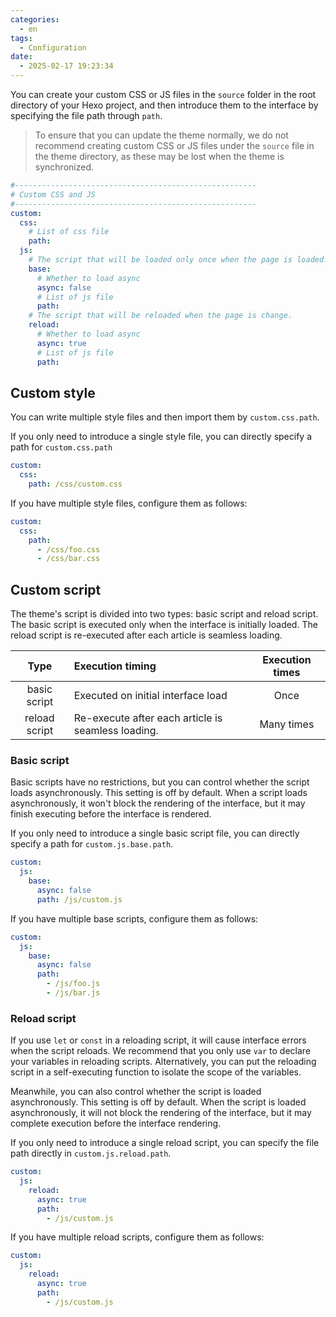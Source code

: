 ```yaml
---
categories:
  - en
tags:
  - Configuration
date:
  - 2025-02-17 19:23:34
---
```


You can create your custom CSS or JS files in the `source` folder in the root directory of your Hexo project, and then introduce them to the interface by specifying the file path through `path`.

>To ensure that you can update the theme normally, we do not recommend creating custom CSS or JS files under the `source` file in the theme directory, as these may be lost when the theme is synchronized.

``` yml _config.node-tree.yml
#------------------------------------------------------
# Custom CSS and JS
#------------------------------------------------------
custom:
  css:
    # List of css file
    path:
  js:
    # The script that will be loaded only once when the page is loaded.
    base:
      # Whether to load async
      async: false
      # List of js file
      path:
    # The script that will be reloaded when the page is change.
    reload:
      # Whether to load async
      async: true
      # List of js file
      path:
```

## Custom style
You can write multiple style files and then import them by `custom.css.path`.

If you only need to introduce a single style file, you can directly specify a path for `custom.css.path`

``` yml _config.node-tree.yml
custom:
  css:
    path: /css/custom.css
```

If you have multiple style files, configure them as follows:

``` yml _config.node-tree.yml
custom:
  css:
    path:
      - /css/foo.css
      - /css/bar.css
```

## Custom script
The theme's script is divided into two types: basic script and reload script. The basic script is executed only when the interface is initially loaded. The reload script is re-executed after each article is seamless loading.

| Type | Execution timing | Execution times |
| :---: | :--- | :---: |
| basic script | Executed on initial interface load | Once |
| reload script | Re-execute after each article is seamless loading. | Many times |

### Basic script
Basic scripts have no restrictions, but you can control whether the script loads asynchronously. This setting is off by default. When a script loads asynchronously, it won't block the rendering of the interface, but it may finish executing before the interface is rendered.

If you only need to introduce a single basic script file, you can directly specify a path for `custom.js.base.path`.

``` yml _config.node-tree.yml
custom:
  js:
    base:
      async: false
      path: /js/custom.js
```

If you have multiple base scripts, configure them as follows:

``` yml _config.node-tree.yml
custom:
  js:
    base:
      async: false
      path:
        - /js/foo.js
        - /js/bar.js
```

### Reload script
If you use `let` or `const` in a reloading script, it will cause interface errors when the script reloads. We recommend that you only use `var` to declare your variables in reloading scripts. Alternatively, you can put the reloading script in a self-executing function to isolate the scope of the variables.

Meanwhile, you can also control whether the script is loaded asynchronously. This setting is off by default. When the script is loaded asynchronously, it will not block the rendering of the interface, but it may complete execution before the interface rendering.

If you only need to introduce a single reload script, you can specify the file path directly in `custom.js.reload.path`.

``` yml _config.node-tree.yml
custom:
  js:
    reload:
      async: true
      path:
        - /js/custom.js
```

If you have multiple reload scripts, configure them as follows:

``` yml _config.node-tree.yml
custom:
  js:
    reload:
      async: true
      path:
        - /js/custom.js
```